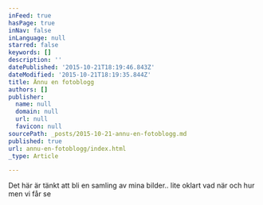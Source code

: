 ```yaml
---
inFeed: true
hasPage: true
inNav: false
inLanguage: null
starred: false
keywords: []
description: ''
datePublished: '2015-10-21T18:19:46.843Z'
dateModified: '2015-10-21T18:19:35.844Z'
title: Ännu en fotoblogg
authors: []
publisher:
  name: null
  domain: null
  url: null
  favicon: null
sourcePath: _posts/2015-10-21-annu-en-fotoblogg.md
published: true
url: annu-en-fotoblogg/index.html
_type: Article

---
```

Det här är tänkt att bli en samling av mina bilder.. lite oklart vad när och hur men vi får se